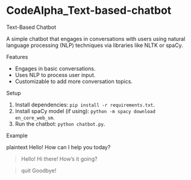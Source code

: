 # CodeAlpha_Text-based-chatbot


 Text-Based Chatbot

A simple chatbot that engages in conversations with users using natural language processing (NLP) techniques via libraries like NLTK or spaCy.

 Features

- Engages in basic conversations.
- Uses NLP to process user input.
- Customizable to add more conversation topics.

Setup

1. Install dependencies: `pip install -r requirements.txt`.
2. Install spaCy model (if using): `python -m spacy download en_core_web_sm`.
3. Run the chatbot: `python chatbot.py`.

Example

plaintext
Hello! How can I help you today?
> Hello!
Hi there! How’s it going?

> quit
Goodbye!
